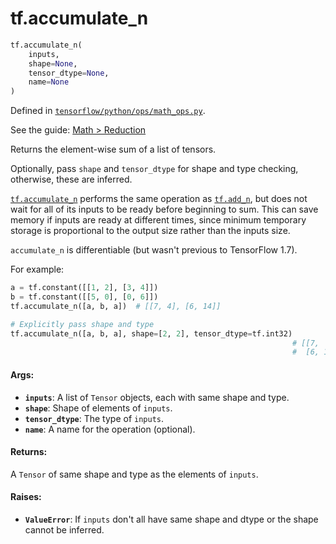 <div itemscope itemtype="http://developers.google.com/ReferenceObject">
<meta itemprop="name" content="tf.accumulate_n" />
<meta itemprop="path" content="Stable" />
</div>

# tf.accumulate_n

``` python
tf.accumulate_n(
    inputs,
    shape=None,
    tensor_dtype=None,
    name=None
)
```



Defined in [`tensorflow/python/ops/math_ops.py`](https://www.tensorflow.org/code/tensorflow/python/ops/math_ops.py).

See the guide: [Math > Reduction](../../../api_guides/python/math_ops.md#Reduction)

Returns the element-wise sum of a list of tensors.

Optionally, pass `shape` and `tensor_dtype` for shape and type checking,
otherwise, these are inferred.

<a href="../tf/accumulate_n.md"><code>tf.accumulate_n</code></a> performs the same operation as <a href="../tf/add_n.md"><code>tf.add_n</code></a>, but does not
wait for all of its inputs to be ready before beginning to sum. This can
save memory if inputs are ready at different times, since minimum temporary
storage is proportional to the output size rather than the inputs size.

`accumulate_n` is differentiable (but wasn't previous to TensorFlow 1.7).

For example:

```python
a = tf.constant([[1, 2], [3, 4]])
b = tf.constant([[5, 0], [0, 6]])
tf.accumulate_n([a, b, a])  # [[7, 4], [6, 14]]

# Explicitly pass shape and type
tf.accumulate_n([a, b, a], shape=[2, 2], tensor_dtype=tf.int32)
                                                               # [[7,  4],
                                                               #  [6, 14]]
```

#### Args:

* <b>`inputs`</b>: A list of `Tensor` objects, each with same shape and type.
* <b>`shape`</b>: Shape of elements of `inputs`.
* <b>`tensor_dtype`</b>: The type of `inputs`.
* <b>`name`</b>: A name for the operation (optional).


#### Returns:

A `Tensor` of same shape and type as the elements of `inputs`.


#### Raises:

* <b>`ValueError`</b>: If `inputs` don't all have same shape and dtype or the shape
  cannot be inferred.